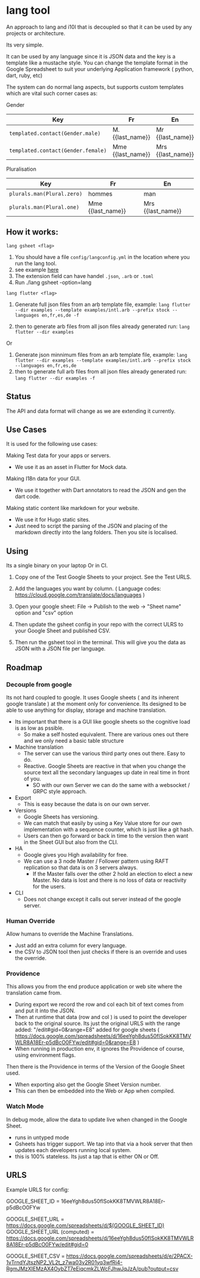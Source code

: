 # lang tool

An approach to lang and i10l that is decoupled so that it can be used by any projects or architecture.

Its very simple.

It can be used by any language since it is JSON data and the key is a template like a mustache style. You can change the template format in the Google Spreadsheet to suit your underlying Application framework ( python, dart, ruby, etc)

The system can do normal lang aspects, but supports custom templates which are vital such corner cases as:

Gender

| Key        | Fr           | En           | 
|-------------|-------------|-------------- | 
|`templated.contact(Gender.male)`| M. {{last_name}} | Mr {{last_name}}
|`templated.contact(Gender.female)`| Mme {{last_name}} | Mrs {{last_name}}




Pluralisation

| Key        | Fr           | En           | 
|-------------|-------------|-------------- | 
|`plurals.man(Plural.zero)`| hommes | man
|`plurals.man(Plural.one)`| Mme {{last_name}} | Mrs {{last_name}}


## How it works:

`lang gsheet <flag>`

1. You should have a file `config/langconfig.yml` in the location where you run the lang tool.
2. see example [here](https://github.com/Winwisly100/bootstrap/blob/master/tool/lang/config/langconfig.yml)
3. The extension field can have handel `.json`, `.arb` or `.toml`
4. Run ./lang gsheet -option=lang

`lang flutter <flag>`


1. Generate full json files from an arb template file, example:
`lang flutter --dir examples --template examples/intl.arb --prefix stock --languages en,fr,es,de -f`

2. then to generate arb files from all json files already generated run:
`lang flutter --dir examples`

Or

1. Generate json minnimum files from an arb template file, example:
`lang flutter --dir examples --template examples/intl.arb --prefix stock --languages en,fr,es,de`
2. then to generate full arb files from all json files already generated run:
`lang flutter --dir examples -f`


## Status

The API and data format will change as we are extending it currently.


## Use Cases

It is used for the following use cases:

Making Test data for your apps or servers.
- We use it as an asset in Flutter for Mock data.

Making I18n data for your GUI.
- We use it together with  Dart annotators to read the JSON and gen the dart code.

Making static content like markdown for your website.
- We use it for  Hugo static sites.
- Just need to script the parsing of the JSON and placing of the markdown directly into the lang folders. Then you site is localised.

## Using

Its a single binary on your laptop Or in CI.

1. Copy one of the Test Google Sheets to your project. See the Test URLS.

3. Add the languages you want by column. ( Language codes: https://cloud.google.com/translate/docs/languages )

3. Open your google sheet: File -> Publish to the web -> "Sheet name" option and "csv" option

4. Then update the gsheet config in your repo with the correct ULRS to your Google Sheet and published CSV.

5. Then run the gsheet tool in the terminal. This will give you the data as JSON with a JSON file per language. 

## Roadmap

### Decouple from google

Its not hard coupled to google. It uses Google sheets ( and its inherent google translate ) at the moment only for convenience. Its designed to be able to use anything for display, storage and machine translation.

- Its important that there is a GUI like google sheets so the cognitive load is as low as pssible.
	- So make a self hosted equivalent. There are various ones out there and we only need a basic table structure
- Machine translation
	- The server can use the various third party ones out there. Easy to do.
	- Reactive. Google Sheets are reactive in that when you change the source text all the secondary languages up date in real time in front of you.
		- SO with our own Server we can do the same with a websocket / GRPC style approach.
- Export
	- This is easy because the data is on our own server.
- Versions
	- Google Sheets has versioning.
	- We can match that easily by using a Key Value store for our own implementation with a sequence counter, which is just like a git hash.
	- Users can then go forward or back in time to the version then want in the Sheet GUI but also from the CLI.
- HA
	- Google gives you High availability for free.
	- We can use a 3 node Master / Follower pattern using RAFT replication so that data is on 3 servers always.
		- If the Master falls over the other 2 hold an election to elect a new Master. No data is lost and there is no loss of data or reactivity for the users.
- CLI
	- Does not change except it calls out server instead of the google server.


### Human Override

Allow humans to override the Machine Translations.

- Just add an extra column for every language.
- the CSV to JSON tool then just checks if there is an override and uses the override.

### Providence

This allows you from the end produce application or web site where the translation came from.

- During export we record the row and col each bit of text comes from and put it into the JSON.
- Then at runtime that data (row and col ) is used to point the developer back to the original source. Its just the original URLS with the range added: "/edit#gid=0&range=E8" added for google sheets ( https://docs.google.com/spreadsheets/d/16eeYgh8dus50fISokKK8TMVWLR8A18Er-p5dBcO0FYw/edit#gid=0&range=E8 )
- When running in production env, it ignores the Providence of course, using environment flags.

Then there is the Providence in terms of the Version of the Google Sheet used.

- When exporting also get the Google Sheet Version number.
- This can then be embedded into the Web or App when compiled.



### Watch Mode

In debug mode, allow the data to update live when changed in the Google Sheet.
- runs in untyped mode
- Gsheets has trigger support. We tap into that via a hook server that then updates each developers running local system.
- this is 100% stateless. Its just a tap that is either ON or Off.


## URLS

Example URLS for config:

GOOGLE_SHEET_ID = 16eeYgh8dus50fISokKK8TMVWLR8A18Er-p5dBcO0FYw

GOOGLE_SHEET_URL = https://docs.google.com/spreadsheets/d/$(GOOGLE_SHEET_ID)
GOOGLE_SHEET_URL (computed) = https://docs.google.com/spreadsheets/d/16eeYgh8dus50fISokKK8TMVWLR8A18Er-p5dBcO0FYw/edit#gid=0

GOOGLE_SHEET_CSV = https://docs.google.com/spreadsheets/d/e/2PACX-1vTrndYJtszNP2_VL2t_z7wa03v2R01yq3wfRi4-RgmJMzXIEMzAX4OybZT7eEiqcmkZLWcFJhwJqJzA/pub?output=csv

